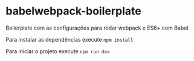 # babelwebpack-boilerplate
Boilerplate com as configurações para rodar webpack e ES6+ com Babel

Para instalar as dependências execute ``npm install``

Para iniciar o projeto execute ``npm run dev`` 
